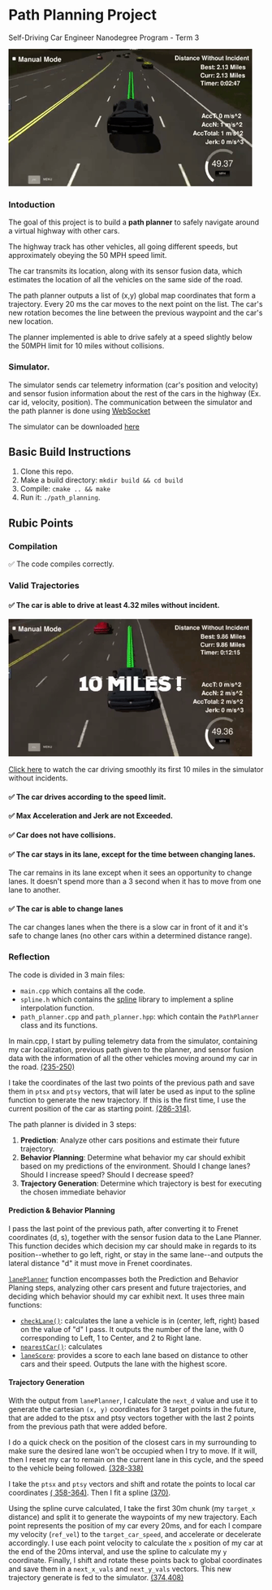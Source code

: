 # Path Planning Project
Self-Driving Car Engineer Nanodegree Program - Term 3
   
[![alt text][image1]]((https://www.youtube.com/watch?v=cckhao1qgP4))

### Intoduction
The goal of this project is to build a **path planner** to safely navigate around a virtual highway with other cars. 

The highway track has other vehicles, all going different speeds, but approximately obeying the 50 MPH speed limit.

The car transmits its location, along with its sensor fusion data, which estimates the location of all the vehicles on the same side of the road.

The path planner outputs a list of (x,y) global map coordinates that form a trajectory. Every 20 ms the car moves to the next point on the list. The car's new rotation becomes the line between the previous waypoint and the car's new location.

The planner implemented is able to drive safely at a speed slightly below the 50MPH limit for 10 miles without collisions. 

### Simulator.
 The simulator sends car telemetry information (car's position and velocity) and sensor fusion information about the rest of the cars in the highway (Ex. car id, velocity, position). The communication between the simulator and the path planner is done using [WebSocket](https://en.wikipedia.org/wiki/WebSocket)

 The simulator can be downloaded [here](https://github.com/udacity/self-driving-car-sim/releases/tag/T3_v1.2) 

## Basic Build Instructions

1. Clone this repo.
2. Make a build directory: `mkdir build && cd build`
3. Compile: `cmake .. && make`
4. Run it: `./path_planning`.


## Rubic Points

### Compilation

✅ The code compiles correctly.

### Valid Trajectories

#### ✅ The car is able to drive at least 4.32 miles without incident.

![alt text][image2]

[Click here](https://www.youtube.com/watch?v=cckhao1qgP4) to watch the car driving smoothly its first 10 miles in the simulator without incidents. 

#### ✅ The car drives according to the speed limit.

#### ✅ Max Acceleration and Jerk are not Exceeded.

#### ✅ Car does not have collisions.

#### ✅ The car stays in its lane, except for the time between changing lanes.

The car remains in its lane except when it sees an opportunity to change lanes. It doesn't spend more than a 3 second when it has to move from one lane to another.


#### ✅ The car is able to change lanes

The car changes lanes when the there is a slow car in front of it and it's safe to change lanes (no other cars within a determined distance range).

### Reflection

The code is divided in 3 main files: 
* `main.cpp` which contains all the code. 
* `spline.h` which contains the [spline](http://kluge.in-chemnitz.de/opensource/spline/) library to implement a spline interpolation function.
* `path_planner.cpp` and `path_planner.hpp`: which contain the `PathPlanner` class and its functions. 

In main.cpp, I start by pulling telemetry data from the simulator, containing my car localization, previous path given to the planner, and sensor fusion data with the information of all the other vehicles moving around my car in the road. [(235-250)](https://github.com/ilopezfr/CarND-Path-Planning-Project/blob/master/src/main.cpp#L235)

I take the coordinates of the last two points of the previous path and save them in `ptsx` and `ptsy` vectors, that will later be used as input to the spline function to generate the new trajectory. If this is the first time, I use the current position of the car as starting point. [(286-314)](https://github.com/ilopezfr/CarND-Path-Planning-Project/blob/master/src/main.cpp#L286).

The path planner is divided in 3 steps: 
1. **Prediction**: Analyze other cars positions and estimate their future trajectory.
2. **Behavior Planning**: Determine what behavior my car should exhibit based on my predictions of the environment. Should I change lanes? Should I increase speed? Should I decrease speed?
3. **Trajectory Generation**: Determine which trajectory is best for executing the chosen immediate behavior

#### Prediction & Behavior Planning
I pass the last point of the previous path, after converting it to Frenet coordinates (d, s), together with the sensor fusion data to the Lane Planner. This function decides which decision my car should make in regards to its position--whether to go left, right, or stay in the same lane--and outputs the lateral distance "d" it must move in Frenet coordinates. 

[`lanePlanner`](https://github.com/ilopezfr/CarND-Path-Planning-Project/blob/master/src/planner.cpp#113) function encompasses both the Prediction and Behavior Planing steps, analyzing other cars present and future trajectories, and deciding which behavior should my car exhibit next. It uses three main functions: 
* [`checkLane()`](https://github.com/ilopezfr/CarND-Path-Planning-Project/blob/master/src/planner.cpp#L6): calculates the lane a vehicle is in (center, left, right) based on the value of "d" I pass. It outputs the number of the lane, with 0 corresponding to Left, 1 to Center, and 2 to Right lane. 
* [`nearestCar()`](https://github.com/ilopezfr/CarND-Path-Planning-Project/blob/master/src/planner.cpp#L23): calculates 
* [`laneScore`](https://github.com/ilopezfr/CarND-Path-Planning-Project/blob/master/src/planner.cpp#L67): provides a score to each lane based on distance to other cars and their speed. Outputs the lane with the highest score.

#### Trajectory Generation

With the output from `lanePlanner`, I calculate the `next_d` value and use it to generate the cartesian `(x, y)` coordinates for 3 target points in the future, that are added to the ptsx and ptsy vectors together with the last 2 points from the previous path that were added before. 

I do a quick check on the position of the closest cars in my surrounding to make sure the desired lane won't be occupied when I try to move. If it will, then I reset my car to remain on the current lane in this cycle, and the speed to the vehicle being followed. [(328-338)](https://github.com/ilopezfr/CarND-Path-Planning-Project/blob/master/src/main.cpp#L328)

I take the `ptsx` and `ptsy` vectors and shift and rotate the points to local car coordinates [( 358-364)](https://github.com/ilopezfr/CarND-Path-Planning-Project/blob/master/src/main.cpp#L358). Then I fit a spline [(370)](https://github.com/ilopezfr/CarND-Path-Planning-Project/blob/master/src/main.cpp#L370). 

Using the spline curve calculated, I take the first 30m chunk (my `target_x` distance) and split it to generate the waypoints of my new trajectory. Each point represents the position of my car every 20ms, and for each I compare my velocity (`ref_vel`) to the `target_car_speed`, and accelerate or decelerate accordingly. I use each point velocity to calculate the `x` position of my car at the end of the 20ms interval, and use the spline to calculate my `y` coordinate. Finally, I shift and rotate these points back to global coordinates and save them in a `next_x_vals` and `next_y_vals` vectors. This new trajectory generate is fed to the simulator. [(374,408)](https://github.com/ilopezfr/CarND-Path-Planning-Project/blob/master/src/main.cpp#L374)


[//]: # (Image References)

[image1]: ./images/path_plan_3sec.gif "Sample Car Driving"
[image2]: ./images/path_plan_10mile.gif "10mile"